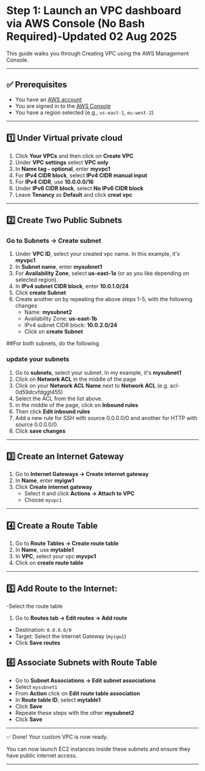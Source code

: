 # Step 1: Launch an VPC dashboard via AWS Console (No Bash Required)-Updated 02 Aug 2025

This guide walks you through Creating VPC using the AWS Management Console.

---

## ✅ Prerequisites

- You have an [AWS account](https://aws.amazon.com/)
- You are signed in to the [AWS Console](https://console.aws.amazon.com/)
- You have a region selected (e.g., `us-east-1`, `eu-west-2`)

---
## 1️⃣ Under **Virtual private cloud**
1. Click **Your VPCs** and then click on **Create VPC**
2. Under **VPC settings** select **VPC only**
3. In **Name tag - optional**, enter **myvpc1**
4. For **IPv4 CIDR block**, select **IPv4 CIDR manual input**
5. For **IPv4 CIDR**, use **10.0.0.0/16**
6. Under **IPv6 CIDR block**, select **No IPv6 CIDR block**
7. Leave **Tenancy** as **Default** and click **creat vpc**


---
## 2️⃣ Create Two Public Subnets
### Go to **Subnets → Create subnet**
1. Under **VPC ID**, select your created vpc name. In this example, it's **myvpc1**
2. In **Subnet name**, enter **mysubnet1**
3. For **Availability Zone**, select **us-east-1a** (or as you like depending on selected region).
4. In **IPv4 subnet CIDR block**, enter **10.0.1.0/24**
5. Click **create Subnet**
6. Create another on by repeating the above steps 1-5, with the following changes
   - Name: **mysubnet2**
   - Availability Zone: **us-east-1b**
   - IPv4 subnet CIDR block: **10.0.2.0/24**
   - Click on **create Subnet**
  

##For both subnets, do the following

### update your subnets

  1. Go to **subnets**, select your subnet. In my example, it's **mysubnet1**
  2. Click on **Network ACL** in the middle of the page
  3. Click on your **Network ACL Name** next to **Network ACL** (e.g. acl-0d59dcvfdggt455)
  4. Select the ACL from the list above.
  5. in the middle of the page, click on **Inbound rules**
  6. Then click **Edit inbound rules**
  7. Add a new rule for SSH with source 0.0.0.0/0 and another for HTTP with source 0.0.0.0/0.
  9. Click **save changes**
      
 

---

## 3️⃣ Create an Internet Gateway
1. Go to **Internet Gateways → Create internet gateway**
2. In **Name**, enter **myigw1**
3. Click **Create internet gateway**
   - Select it and click **Actions → Attach to VPC**
   - Choose `myvpc1`

---

## 4️⃣ Create a Route Table
1. Go to **Route Tables → Create route table**
2. In **Name**, use **mytable1**
3. In **VPC**, select your vpc **myvpc1**
4. Click on **create route table**

---

## 5️⃣ Add Route to the Internet:
-Select the route table
1. Go to **Routes tab → Edit routes → Add route**
  - Destination: `0.0.0.0/0`
  - Target: Select the Internet Gateway (`myigw1`)
- Click **Save routes**


## 6️⃣ Associate Subnets with Route Table
- Go to **Subnet Associations → Edit subnet associations**
- Select `mysubnet1`
- From **Action** click on **Edit route table association**
- In **Route table ID**, select **mytable1**
- Click **Save**
- Repeate these steps with the other **mysubnet2**
- Click **Save**

---

✅ Done! Your custom VPC is now ready.

You can now launch EC2 instances inside these subnets and ensure they have public internet access.

---





















  
